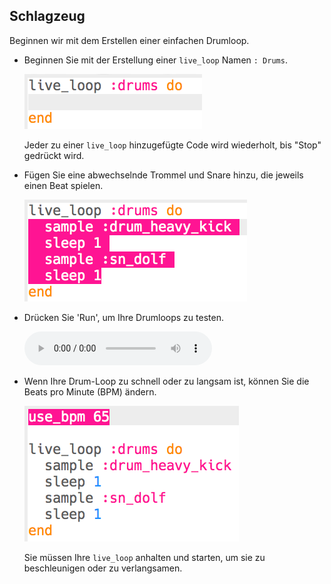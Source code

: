 ## Schlagzeug

Beginnen wir mit dem Erstellen einer einfachen Drumloop.

+ Beginnen Sie mit der Erstellung einer `live_loop` Namen `: Drums`.
    
    ![Screenshot](images/dj-drums-loop.png)
    
    Jeder zu einer `live_loop` hinzugefügte Code wird wiederholt, bis "Stop" gedrückt wird.

+ Fügen Sie eine abwechselnde Trommel und Snare hinzu, die jeweils einen Beat spielen.
    
    ![screenshot](images/dj-drums.png)

+ Drücken Sie 'Run', um Ihre Drumloops zu testen.
    
    <div id="audio-preview" class="pdf-hidden">
      <audio controls preload> <source src="resources/drums.mp3" type="audio/mpeg"> Ihr Browser unterstützt das <code>Audio-</code> Element nicht. </audio>
    </div>
+ Wenn Ihre Drum-Loop zu schnell oder zu langsam ist, können Sie die Beats pro Minute (BPM) ändern.
    
    ![screenshot](images/dj-bpm.png)
    
    Sie müssen Ihre `live_loop` anhalten und starten, um sie zu beschleunigen oder zu verlangsamen.